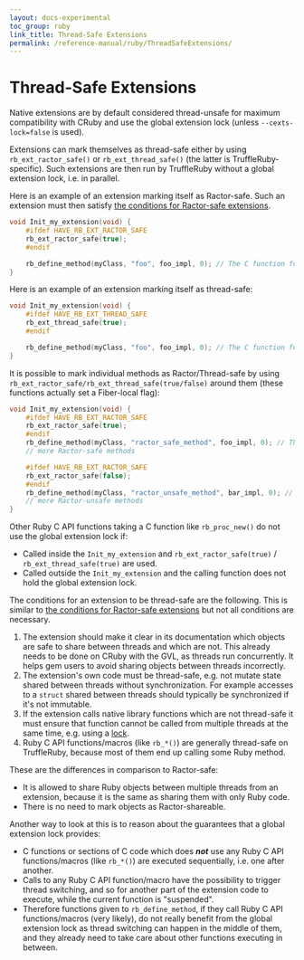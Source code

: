 ```yaml
---
layout: docs-experimental
toc_group: ruby
link_title: Thread-Safe Extensions
permalink: /reference-manual/ruby/ThreadSafeExtensions/
---
```

# Thread-Safe Extensions

Native extensions are by default considered thread-unsafe for maximum compatibility with CRuby and use the global extension lock (unless `--cexts-lock=false` is used).

Extensions can mark themselves as thread-safe either by using `rb_ext_ractor_safe()` or `rb_ext_thread_safe()` (the latter is TruffleRuby-specific).
Such extensions are then run by TruffleRuby without a global extension lock, i.e. in parallel.

Here is an example of an extension marking itself as Ractor-safe.
Such an extension must then satisfy [the conditions for Ractor-safe extensions](https://github.com/ruby/ruby/blob/master/doc/extension.rdoc#appendix-f-ractor-support-).
```c
void Init_my_extension(void) {
    #ifdef HAVE_RB_EXT_RACTOR_SAFE
    rb_ext_ractor_safe(true);
    #endif

    rb_define_method(myClass, "foo", foo_impl, 0); // The C function foo_impl can be called from multiple threads in parallel
}
```

Here is an example of an extension marking itself as thread-safe:
```c
void Init_my_extension(void) {
    #ifdef HAVE_RB_EXT_THREAD_SAFE
    rb_ext_thread_safe(true);
    #endif

    rb_define_method(myClass, "foo", foo_impl, 0); // The C function foo_impl can be called from multiple threads in parallel
}
```

It is possible to mark individual methods as Ractor/Thread-safe by using `rb_ext_ractor_safe/rb_ext_thread_safe(true/false)` around them (these functions actually set a Fiber-local flag):
```c
void Init_my_extension(void) {
    #ifdef HAVE_RB_EXT_RACTOR_SAFE
    rb_ext_ractor_safe(true);
    #endif
    rb_define_method(myClass, "ractor_safe_method", foo_impl, 0); // The C function foo_impl can be called from multiple threads in parallel
    // more Ractor-safe methods

    #ifdef HAVE_RB_EXT_RACTOR_SAFE
    rb_ext_ractor_safe(false);
    #endif
    rb_define_method(myClass, "ractor_unsafe_method", bar_impl, 0); // The C function bar_impl needs a global extension lock for correctness
    // more Ractor-unsafe methods
}
```

Other Ruby C API functions taking a C function like `rb_proc_new()` do not use the global extension lock if:
* Called inside the `Init_my_extension` and `rb_ext_ractor_safe(true)` / `rb_ext_thread_safe(true)` are used.
* Called outside the `Init_my_extension` and the calling function does not hold the global extension lock.

The conditions for an extension to be thread-safe are the following.
This is similar to [the conditions for Ractor-safe extensions](https://github.com/ruby/ruby/blob/master/doc/extension.rdoc#appendix-f-ractor-support-) but not all conditions are necessary.
1. The extension should make it clear in its documentation which objects are safe to share between threads and which are not.
   This already needs to be done on CRuby with the GVL, as threads run concurrently.
   It helps gem users to avoid sharing objects between threads incorrectly.
2. The extension's own code must be thread-safe, e.g. not mutate state shared between threads without synchronization.
   For example accesses to a `struct` shared between threads should typically be synchronized if it's not immutable.
3. If the extension calls native library functions which are not thread-safe it must ensure that function cannot be called from multiple threads at the same time, e.g. using a [lock](https://github.com/oracle/truffleruby/blob/fd8dc74a72d107f8e58feaf1be1cfbb2f31d2e85/lib/cext/include/ruby/thread_native.h).
4. Ruby C API functions/macros (like `rb_*()`) are generally thread-safe on TruffleRuby, because most of them end up calling some Ruby method.

These are the differences in comparison to Ractor-safe:
* It is allowed to share Ruby objects between multiple threads from an extension, because it is the same as sharing them with only Ruby code.
* There is no need to mark objects as Ractor-shareable.

Another way to look at this is to reason about the guarantees that a global extension lock provides:
* C functions or sections of C code which does __*not*__ use any Ruby C API functions/macros (like `rb_*()`) are executed sequentially, i.e. one after another.
* Calls to any Ruby C API function/macro have the possibility to trigger thread switching, and so for another part of the extension code to execute, while the current function is "suspended".
* Therefore functions given to `rb_define_method`, if they call Ruby C API functions/macros (very likely), do not really benefit from the global extension lock as thread switching can happen in the middle of them, and they already need to take care about other functions executing in between.
